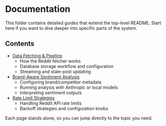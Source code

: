 # Documentation

This folder contains detailed guides that extend the top-level README. Start here if you want to dive deeper into specific parts of the system.

## Contents

- [Data Fetching & Pipeline](data_fetching.md)
  - How the Reddit fetcher works
  - Database storage workflow and configuration
  - Streaming and stale-post updating
- [Brand-Aware Sentiment Analysis](sentiment_analysis.md)
  - Configuring brand/competitor metadata
  - Running analysis with Anthropic or local models
  - Interpreting sentiment outputs
- [Rate Limit Strategies](rate_limit.md)
  - Handling Reddit API rate limits
  - Backoff strategies and configuration knobs

Each page stands alone, so you can jump directly to the topic you need.
